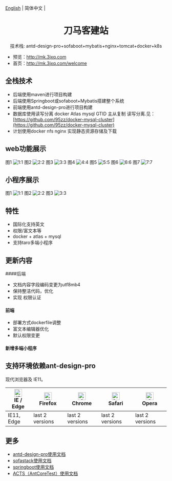 
[English](./README-en-US.md) | 简体中文 |

<h1 align="center">刀马客建站</h1>
<div align="center">
技术栈: antd-design-pro+sofaboot+mybatis+nginx+tomcat+docker+k8s
</div>

- 预览：http://mk.3jxq.com
- 首页：http://mk.3jxq.com/welcome

## 全栈技术
- 后端使用maven进行项目构建
- 后端使用Springboot或sofaboot+Mybatis搭建整个系统
- 前端使用antd-design-pro进行项目构建
- 数据库使用读写分离 docker Atlas mysql GTID 主从复制 读写分离.见：[https://github.com/95zz/docker-mysql-cluster](https://github.com/95zz/docker-mysql-cluster)
- 计划使用docker nfs nginx 实现静态资源存储及下载

## web功能展示
图1
![1:1](https://3jxq.com/public/upload/1011ad48ce62c9b1d340880f9fcdb811.png)
图2
![2:2](https://3jxq.com/public/upload/605ec4ee00f8c8c476ca4e4eabb82992.png)
图3
![3:3](https://3jxq.com/public/upload/2be57613a008c5d1853413676b6ee797.png)
图4
![4:4](https://3jxq.com/public/upload/907813977e8a61ffe4c5322db78428b7.png)
图5
![5:5](https://3jxq.com/public/upload/1cef580d1a58526e0b4100b883654da7.png)
图6
![6:6](https://3jxq.com/public/upload/578eb82cd41994c3eb25b1ccc02a3548.png)
图7
![7:7](https://3jxq.com/public/upload/d7ac183287ef6de576c9909a6b8a5933.png)

## 小程序展示
图1
![1:1](https://3jxq.com/public/upload/e0769cc9e661c455475cab5a4135eca8.png)
图2
![2:2](https://3jxq.com/public/upload/9bd46d8a1ed5b5970309130e7c86744a.png)
图3
![3:3](https://3jxq.com/public/upload/3d6c9f4df76fecfafd3a7c33e747ea64.png)

## 特性
- 国际化支持英文
- 权限/富文本等
- docker + atlas + mysql
- 支持taro多端小程序  

## 更新内容
####后端
- 文档内容字段编码变更为utf8mb4
- 保持整洁代码，优化
- 实现 权限认证

#### 前端
- 部署方式dockerfile调整
- 富文本编辑器优化
- 默认权限变更

#### 新增多端小程序

## 支持环境依赖ant-design-pro

现代浏览器及 IE11。

| [<img src="https://raw.githubusercontent.com/alrra/browser-logos/master/src/edge/edge_48x48.png" alt="IE / Edge" width="24px" height="24px" />](http://godban.github.io/browsers-support-badges/)</br>IE / Edge | [<img src="https://raw.githubusercontent.com/alrra/browser-logos/master/src/firefox/firefox_48x48.png" alt="Firefox" width="24px" height="24px" />](http://godban.github.io/browsers-support-badges/)</br>Firefox | [<img src="https://raw.githubusercontent.com/alrra/browser-logos/master/src/chrome/chrome_48x48.png" alt="Chrome" width="24px" height="24px" />](http://godban.github.io/browsers-support-badges/)</br>Chrome | [<img src="https://raw.githubusercontent.com/alrra/browser-logos/master/src/safari/safari_48x48.png" alt="Safari" width="24px" height="24px" />](http://godban.github.io/browsers-support-badges/)</br>Safari | [<img src="https://raw.githubusercontent.com/alrra/browser-logos/master/src/opera/opera_48x48.png" alt="Opera" width="24px" height="24px" />](http://godban.github.io/browsers-support-badges/)</br>Opera |
| --- | --- | --- | --- | --- |
| IE11, Edge | last 2 versions | last 2 versions | last 2 versions | last 2 versions |

##  更多
- [antd-design-pro使用文档](http://pro.ant.design/docs/getting-started)
- [sofastack使用文档](https://www.sofastack.tech/guides/sofastack-quick-start/)
- [springboot使用文档](https://spring.io/projects/spring-boot)
- [ACTS（AntCoreTest）使用文档](https://www.bookstack.cn/read/SOFAActs/Home.md)
